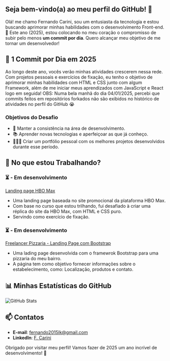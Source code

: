 ## Seja bem-vindo(a) ao meu perfil do GitHub! 👋

Olá! me chamo Fernando Carini, sou um entusiasta da tecnologia e estou buscando aprimorar minhas habilidades com o desenvolvimento Front-end.
🌟 Este ano (2025), estou colocando no meu coração o compromisso de subir pelo menos **um commit por dia**. Quero alcançar meu objetivo de me tornar um desenvolvedor!

## 🚀 1 Commit por Dia em 2025
Ao longo deste ano, vocês verão minhas atividades crescerem nessa rede. Com projetos pessoais e exercícios de fixação, eu tenho o objetivo de aprimorar minhas habilidades com HTML e CSS junto com algum Framework, além de me iniciar meus aprendizados com JavaScript e React logo em seguida!
OBS: Numa bela manhã do dia 04/01/2025, percebi que commits feitos em repositórios forkados não são exibidos no histórico de atividades no perfil do GitHub 😭

### Objetivos do Desafio
- 🔄 Manter a consistência na área de desenvolvimento.
- 📚 Aprender novas tecnologias e aperfeiçoar as que já conheço.
- 👨🏻‍🎓 Criar um portfólio pessoal com os melhores projetos desenvolvidos durante esse período.

## 🌱 No que estou Trabalhando?

### ⏳ - Em desenvolvimento
[Landing page HBO Max](https://github.com/fscarini/hbomax)
- Uma landing page baseada no site promocional da plataforma HBO Max.
- Com base no curso que estou trilhando, fui desafiado à criar uma réplica do site da HBO Max, com HTML e CSS puro.
- Servindo como exercício de fixação.

### ⏳ - Em desenvolvimento
[Freelancer Pizzaria - Landing Page com Bootstrap](https://github.com/fscarini/bootstrap-pizzaria)
- Uma lading page desenvolvida com o framewrok Bootstrap para uma pizzaria do meu bairro.
- A página tem como objetivo fornecer informações sobre o estabelecimento, como: Localização, produtos e contato.

## 📊 Minhas Estatísticas do GitHub

![GitHub Stats](https://github-readme-stats.vercel.app/api?username=fscarini&show_icons=true&theme=radical)

## 📫 Contatos
- **E-mail**: [fernando2015lk@gmail.com](mailto:fernando2015lk@gmail.com)
- **LinkedIn**: [F. Carini](https://www.linkedin.com/in/fscarini/)

Obrigado por visitar meu perfil! Vamos fazer de 2025 um ano incrível de desenvolvimento! 🎉

<!---
fscarini/fscarini is a ✨ special ✨ repository because its `README.md` (this file) appears on your GitHub profile.
You can click the Preview link to take a look at your changes.
--->
